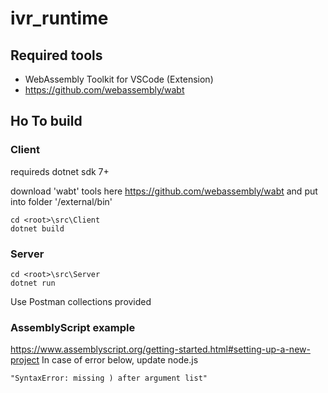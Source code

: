 # ivr_runtime

## Required tools

- WebAssembly Toolkit for VSCode (Extension)
- https://github.com/webassembly/wabt
 
## Ho To build

### Client

requireds dotnet sdk 7+

download 'wabt' tools here https://github.com/webassembly/wabt and put into folder '<root>/external/bin'

```
cd <root>\src\Client
dotnet build
```

### Server 
```
cd <root>\src\Server
dotnet run
```
Use Postman collections provided

### AssemblyScript example
https://www.assemblyscript.org/getting-started.html#setting-up-a-new-project 
In case of error below, update node.js
```
"SyntaxError: missing ) after argument list"
```